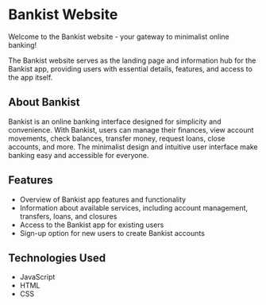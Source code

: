# Bankist Website

Welcome to the Bankist website - your gateway to minimalist online banking!

The Bankist website serves as the landing page and information hub for the Bankist app, providing users with essential details, features, and access to the app itself.

## About Bankist
Bankist is an online banking interface designed for simplicity and convenience. With Bankist, users can manage their finances, view account movements, check balances, transfer money, request loans, close accounts, and more. The minimalist design and intuitive user interface make banking easy and accessible for everyone.

## Features
* Overview of Bankist app features and functionality
* Information about available services, including account management, transfers, loans, and closures
* Access to the Bankist app for existing users
* Sign-up option for new users to create Bankist accounts

## Technologies Used
* JavaScript
* HTML
* CSS
